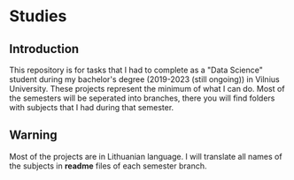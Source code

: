 # Studies
## Introduction
This repository is for tasks that I had to complete as a "Data Science" student during my bachelor's degree (2019-2023 (still ongoing)) in Vilnius University. These projects represent the minimum of what I can do. Most of the semesters will be seperated into branches, there you will find folders with subjects that I had during that semester.
## Warning
Most of the projects are in Lithuanian language. I will translate all names of the subjects in **readme** files of each semester branch.
